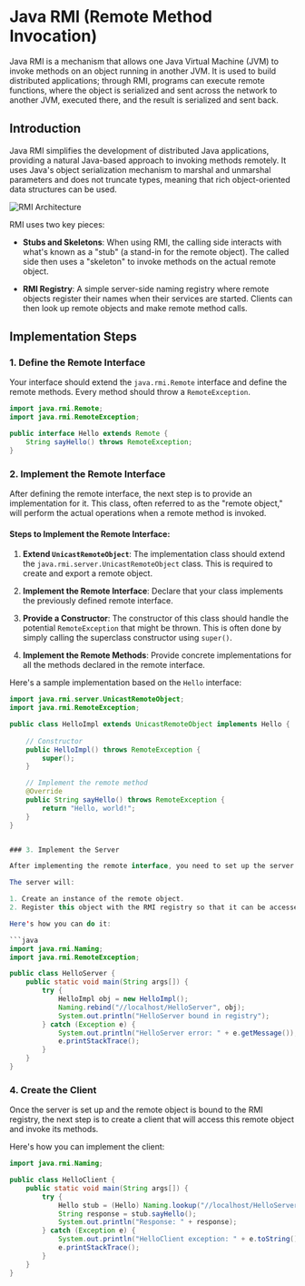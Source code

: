 # Java RMI (Remote Method Invocation)

Java RMI is a mechanism that allows one Java Virtual Machine (JVM) to invoke methods on an object running in another JVM. It is used to build distributed applications; through RMI, programs can execute remote functions, where the object is serialized and sent across the network to another JVM, executed there, and the result is serialized and sent back.

## Introduction

Java RMI simplifies the development of distributed Java applications, providing a natural Java-based approach to invoking methods remotely. It uses Java's object serialization mechanism to marshal and unmarshal parameters and does not truncate types, meaning that rich object-oriented data structures can be used.

![RMI Architecture](https://media.geeksforgeeks.org/wp-content/uploads/20211028122357/workingofRMI.jpg)

RMI uses two key pieces:

- **Stubs and Skeletons**: When using RMI, the calling side interacts with what's known as a "stub" (a stand-in for the remote object). The called side then uses a "skeleton" to invoke methods on the actual remote object.

- **RMI Registry**: A simple server-side naming registry where remote objects register their names when their services are started. Clients can then look up remote objects and make remote method calls.

## Implementation Steps

### 1. Define the Remote Interface

Your interface should extend the `java.rmi.Remote` interface and define the remote methods. Every method should throw a `RemoteException`.

```java
import java.rmi.Remote;
import java.rmi.RemoteException;

public interface Hello extends Remote {
    String sayHello() throws RemoteException;
}
```

### 2. Implement the Remote Interface

After defining the remote interface, the next step is to provide an implementation for it. This class, often referred to as the "remote object," will perform the actual operations when a remote method is invoked.

#### Steps to Implement the Remote Interface:

1. **Extend `UnicastRemoteObject`**: The implementation class should extend the `java.rmi.server.UnicastRemoteObject` class. This is required to create and export a remote object.

2. **Implement the Remote Interface**: Declare that your class implements the previously defined remote interface.

3. **Provide a Constructor**: The constructor of this class should handle the potential `RemoteException` that might be thrown. This is often done by simply calling the superclass constructor using `super()`.

4. **Implement the Remote Methods**: Provide concrete implementations for all the methods declared in the remote interface.

Here's a sample implementation based on the `Hello` interface:

```java
import java.rmi.server.UnicastRemoteObject;
import java.rmi.RemoteException;

public class HelloImpl extends UnicastRemoteObject implements Hello {
    
    // Constructor
    public HelloImpl() throws RemoteException {
        super();
    }

    // Implement the remote method
    @Override
    public String sayHello() throws RemoteException {
        return "Hello, world!";
    }
}


### 3. Implement the Server

After implementing the remote interface, you need to set up the server that will host and provide the RMI service. 

The server will:

1. Create an instance of the remote object.
2. Register this object with the RMI registry so that it can be accessed by the client.

Here's how you can do it:

```java
import java.rmi.Naming;
import java.rmi.RemoteException;

public class HelloServer {
    public static void main(String args[]) {
        try {
            HelloImpl obj = new HelloImpl();
            Naming.rebind("//localhost/HelloServer", obj);
            System.out.println("HelloServer bound in registry");
        } catch (Exception e) {
            System.out.println("HelloServer error: " + e.getMessage());
            e.printStackTrace();
        }
    }
}
```

### 4. Create the Client

Once the server is set up and the remote object is bound to the RMI registry, the next step is to create a client that will access this remote object and invoke its methods.

Here's how you can implement the client:

```java
import java.rmi.Naming;

public class HelloClient {
    public static void main(String args[]) {
        try {
            Hello stub = (Hello) Naming.lookup("//localhost/HelloServer");
            String response = stub.sayHello();
            System.out.println("Response: " + response);
        } catch (Exception e) {
            System.out.println("HelloClient exception: " + e.toString());
            e.printStackTrace();
        }
    }
}
```